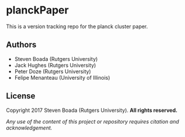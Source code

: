 # planckPaper
This is a version tracking repo for the planck cluster paper.

## Authors

- Steven Boada (Rutgers University)                                            
- Jack Hughes (Rutgers University)                                             
- Peter Doze (Rutgers University)                                             
- Felipe Menanteau (University of Illinois) 

## License

Copyright 2017 Steven Boada (Rutgers University).
**All rights reserved.**

*Any use of the content of this project or repository requires citation and acknowledgement.*
